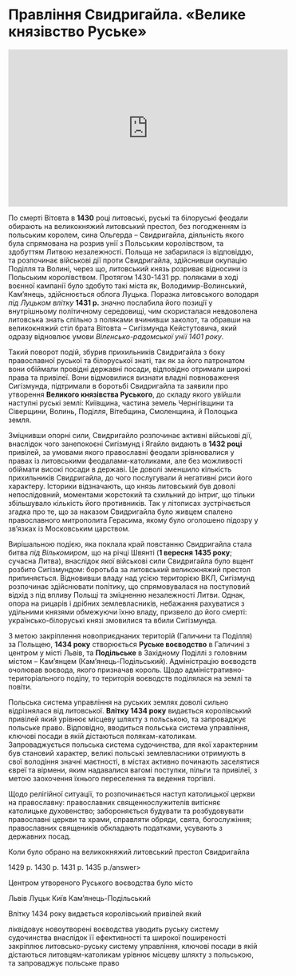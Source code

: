 # Правління Свидригайла. «Велике князівство Руське»

<div class="fluidMedia">
<iframe align="center" width="560" height="315" src="https://www.youtube.com/embed/u8htho14FtE" frameborder="0" allowfullscreen></iframe>
</div>
<div class="popup">
</div>

<p>По смерті Вітовта в <b>1430</b> році литовські, руські та білоруські феодали обирають на великокняжий литовський престол, без погодженням із польським королем, сина Ольгерда – Свидригайла, діяльність якого була спрямована на розрив унії з Польським королівством, та здобуттям Литвою незалежності.  Польща не забарилася із відповіддю, та розпочинає військові дії проти Свидригайла, здійснивши окупацію Поділля та Волині, через що, литовський князь розриває відносини із Польським королівством. Протягом 1430-1431 рр. поляками в ході воєнної кампанії було здобуто такі міста як, Володимир-Волинський, Кам’янець, здійснюється облога Луцька. Поразка литовського володаря <i>під Луцьком влітку</i> <b>1431 р.</b> значно послабила його позиції у внутрішньому політичному середовищі, чим скористалася невдоволена литовська знать спільно з поляками вчинивши заколот, та обравши на великокняжий стіл брата Вітовта – Сигізмунда Кейстутовича, який одразу відновлює умови <i>Віленсько-радомської унії 1401 року</i>. </p>
<p>Такий поворот подій, збурив прихильників Свидригайла з боку православної руської та білоруської знаті, так як за його патронатом вони обіймали провідні державні посади, відповідно отримали широкі права та привілеї. Вони відмовилися визнати владні повноваження Сигізмунда, підтримали в боротьбі Свидригайла та заявили про утворення <b>Великого князівства Руського</b>, до складу якого увійшли наступні руські землі: Київщина, частина земель Чернігівщини та Сіверщини, Волинь, Поділля, Вітебщина, Смоленщина, й Полоцька земля.</p>
<p>Зміцнивши опорні сили, Свидригайло розпочинає активні військові дії, внаслідок чого занепокоєні Сигізмунд і Ягайло видають в <b>1432 році</b> привілей, за умовами якого православні феодали зрівнювалися у правах із литовськими феодалами-католиками, але без можливості обіймати високі посади в державі. Це доволі зменшило кількість прихильників Свидригайла, до чого послугували й негативні риси його характеру. Історики відзначають, що князь литовський був доволі непослідовний, моментами жорстокий та схильний до інтриг, що тільки збільшувало кількість його противників. Так у літописах зустрічається згадка про те, що за наказом Свидригайла було живцем спалено православного митрополита Герасима, якому було оголошено підозру у зв’язках із Московським царством.</p>
<p>Вирішальною подією, яка поклала край повстанню Свидригайла стала битва <i>під Вількомиром</i>, що на річці Швянті (<b>1 вересня 1435 року</b>; сучасна Литва), внаслідок якої військові сили Свидригайла було вщент розбито Сигізмундом: боротьба за литовський великокняжий престол припиняється. Відновивши владу над усією територією ВКЛ, Сигізмунд розпочинає здійснювати політику, що спрямовувалася на поступовий відхід з під впливу Польщі та зміцненню незалежності Литви. Однак, опора на рицарів і дрібних землевласників, небажання рахуватися з удільними князями обмежуючи їхню владу, призвело до його смерті: українсько-білоруські князі змовилися та вбили Сигізмунда.</p>
<p>З метою закріплення новоприєднаних територій (Галичини та Поділля) за Польщею, <b>1434 року</b> створюється <b>Руське воєводство</b> в Галичині з центром у місті Львів, та <b>Подільське</b> в Західному Поділлі з головним містом – Кам’янцем (Кам’янець-Подільський). Адміністрацію воєводств очолював воєвода, якого призначав король. Щодо адміністративно-територіального поділу, то територія воєводств поділялася на землі та повіти.</p>
<p>Польська система управління на руських землях доволі сильно відрізнялася від литовської. <b>Влітку 1434 року</b> видається королівський привілей який урівнює місцеву шляхту з польською, та запроваджує польське право. Відповідно, вводиться польська система управління, ключові посади в якій дістаються полякам-католикам. Запроваджується польська система судочинства, для якої характерним був становий характер, великі польські землевласники отримують в свої володіння значні маєтності, в містах активно починають заселятися євреї та вірмени, яким надавалися вагомі поступки, пільги та привілеї, з метою заохочення їхнього переселення та ведення торгівлі.</p>
<p>Щодо релігійної ситуації, то розпочинається наступ католицької церкви на православну: православних священнослужителів витісняє католицьке духовенство; забороняється будувати та розбудовувати православні церкви та храми, справляти обряди, свята, богослужіння; православних священиків  обкладають податками, усувають з державних посад.</p>

<quiz>
<question>
	<p>Коли було обрано на великокняжий литовський престол Свидригайла</p>
        <answer>1429 р.</answer>
	<answer correct>1430 р.</answer>
        <answer>1431 р.</answer>
	<answer>1435 р./answer>
</question>

<question>
	<p>Центром утвореного Руського воєводства було місто</p>
        <answer correct>Львів</answer>
	<answer>Луцьк</answer>
        <answer>Київ</answer>
	<answer>Кам’янець-Подільський</answer>
</question>

<question>
	<p>Влітку 1434 року видається королівський привілей який</p>
        <answer>ліквідовує новоутворені воєводства</answer>
	<answer>уводить руську систему судочинства внаслідок її ефективності та широкої поширеності</answer>
        <answer>закріплює литовсько-руську систему управління, ключові посади в якій дістаються литовцям-католикам</answer>
	<answer correct>урівнює місцеву шляхту з польською, та запроваджує польське право</answer>
</question>
</quiz>